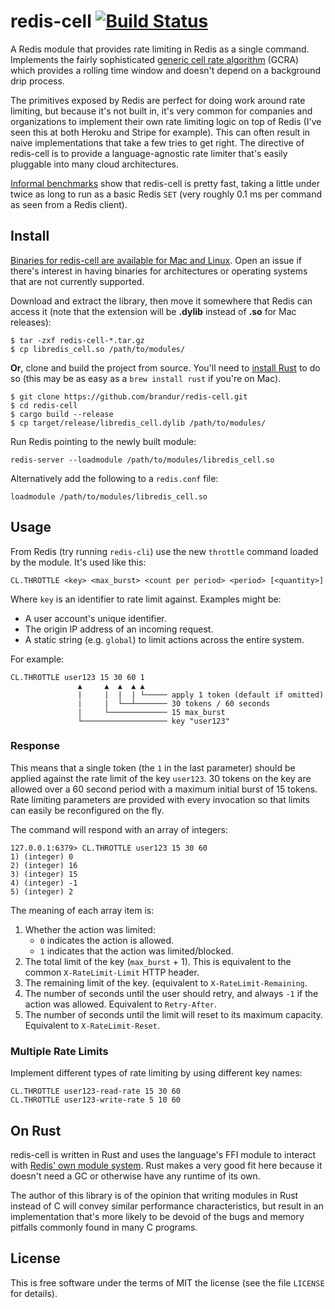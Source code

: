 # redis-cell [![Build Status](https://travis-ci.org/brandur/redis-cell.svg?branch=master)](https://travis-ci.org/brandur/redis-cell)

A Redis module that provides rate limiting in Redis as a single command.
Implements the fairly sophisticated [generic cell rate algorithm][gcra] (GCRA)
which provides a rolling time window and doesn't depend on a background drip
process.

The primitives exposed by Redis are perfect for doing work around rate
limiting, but because it's not built in, it's very common for companies and
organizations to implement their own rate limiting logic on top of Redis (I've
seen this at both Heroku and Stripe for example). This can often result in
naive implementations that take a few tries to get right. The directive of
redis-cell is to provide a language-agnostic rate limiter that's easily
pluggable into many cloud architectures.

[Informal benchmarks][benchmarks] show that redis-cell is pretty fast, taking a
little under twice as long to run as a basic Redis `SET` (very roughly 0.1 ms
per command as seen from a Redis client).

## Install

[Binaries for redis-cell are available for Mac and Linux][releases]. Open
an issue if there's interest in having binaries for architectures or operating
systems that are not currently supported.

Download and extract the library, then move it somewhere that Redis can access
it (note that the extension will be **.dylib** instead of **.so** for Mac
releases):

```
$ tar -zxf redis-cell-*.tar.gz
$ cp libredis_cell.so /path/to/modules/
```

**Or**, clone and build the project from source. You'll need to [install
Rust][rust-downloads] to do so (this may be as easy as a `brew install rust` if
you're on Mac).

```
$ git clone https://github.com/brandur/redis-cell.git
$ cd redis-cell
$ cargo build --release
$ cp target/release/libredis_cell.dylib /path/to/modules/
```

Run Redis pointing to the newly built module:

```
redis-server --loadmodule /path/to/modules/libredis_cell.so
```

Alternatively add the following to a `redis.conf` file:

```
loadmodule /path/to/modules/libredis_cell.so
```

## Usage

From Redis (try running `redis-cli`) use the new `throttle` command loaded by
the module. It's used like this:

```
CL.THROTTLE <key> <max_burst> <count per period> <period> [<quantity>]
```

Where `key` is an identifier to rate limit against. Examples might be:

* A user account's unique identifier.
* The origin IP address of an incoming request.
* A static string (e.g. `global`) to limit actions across the entire system.

For example:

```
CL.THROTTLE user123 15 30 60 1
               ▲     ▲  ▲  ▲ ▲
               |     |  |  | └───── apply 1 token (default if omitted)
               |     |  └──┴─────── 30 tokens / 60 seconds
               |     └───────────── 15 max_burst
               └─────────────────── key "user123"
```

### Response

This means that a single token (the `1` in the last parameter) should be
applied against the rate limit of the key `user123`. 30 tokens on the key are
allowed over a 60 second period with a maximum initial burst of 15 tokens. Rate
limiting parameters are provided with every invocation so that limits can
easily be reconfigured on the fly.

The command will respond with an array of integers:

```
127.0.0.1:6379> CL.THROTTLE user123 15 30 60
1) (integer) 0
2) (integer) 16
3) (integer) 15
4) (integer) -1
5) (integer) 2
```

The meaning of each array item is:

1. Whether the action was limited:
    * `0` indicates the action is allowed.
    * `1` indicates that the action was limited/blocked.
2. The total limit of the key (`max_burst` + 1). This is equivalent to the
   common `X-RateLimit-Limit` HTTP header.
3. The remaining limit of the key. (equivalent to `X-RateLimit-Remaining`.
4. The number of seconds until the user should retry, and always `-1` if the
   action was allowed. Equivalent to `Retry-After`.
5. The number of seconds until the limit will reset to its maximum capacity.
   Equivalent to `X-RateLimit-Reset`.

### Multiple Rate Limits

Implement different types of rate limiting by using different key names:

```
CL.THROTTLE user123-read-rate 15 30 60
CL.THROTTLE user123-write-rate 5 10 60
```

## On Rust

redis-cell is written in Rust and uses the language's FFI module to
interact with [Redis' own module system][redis-modules]. Rust makes a very good
fit here because it doesn't need a GC or otherwise have any runtime of its own.

The author of this library is of the opinion that writing modules in Rust
instead of C will convey similar performance characteristics, but result in an
implementation that's more likely to be devoid of the bugs and memory pitfalls
commonly found in many C programs.

## License

This is free software under the terms of MIT the license (see the file
`LICENSE` for details).

[benchmarks]: https://gist.github.com/brandur/90698498bd543598d00df46e32be3268
[gcra]: https://en.wikipedia.org/wiki/Generic_cell_rate_algorithm
[redis-modules]: https://github.com/antirez/redis/blob/unstable/src/modules/INTRO.md
[releases]: https://github.com/brandur/redis-cell/releases
[rust-downloads]: https://www.rust-lang.org/en-US/downloads.html
